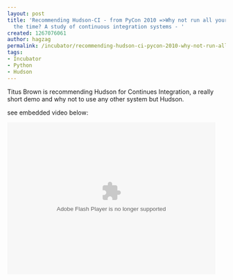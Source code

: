 ```yaml
---
layout: post
title: 'Recommending Hudson-CI - from PyCon 2010 =>Why not run all your tests all
  the time? A study of continuous integration systems - '
created: 1267076061
author: hagzag
permalink: /incubator/recommending-hudson-ci-pycon-2010-why-not-run-all-your-tests-all-time-study-continuous
tags:
- Incubator
- Python
- Hudson
---
```

<p>Titus Brown is recommending Hudson for Continues Integration, a really short demo and why not to use any other system but Hudson.</p>
<p>see&nbsp;embedded video below:</p>
<!--break-->
<p><embed height="350" width="480" allowfullscreen="true" allowscriptaccess="always" type="application/x-shockwave-flash" src="http://blip.tv/play/AYHIk1cC"></embed></p>
<p>&nbsp;</p>
